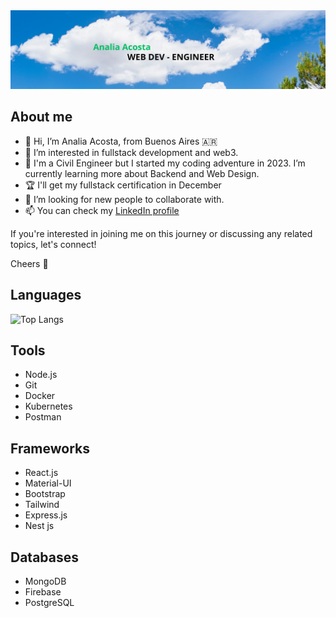 <img src="img/Analia Acosta.png">

## About me
- 👋 Hi, I’m Analia Acosta, from Buenos Aires 🇦🇷
- 👀 I’m interested in fullstack development and web3.
- 🌱 I'm a Civil Engineer but I started my coding adventure in 2023. I’m currently learning more about Backend and Web Design.
- 🏆 I'll get my fullstack certification in December
- 💞️ I’m looking for new people to collaborate with.
- 📫 You can check my [LinkedIn profile](https://www.linkedin.com/in/analia-acosta-engineer/)

If you're interested in joining me on this journey or discussing any related topics, let's connect!

Cheers 👋 

## Languages
![Top Langs](https://github-readme-stats.vercel.app/api/top-langs/?username=analiaacosta2023&layout=compact)

## Tools
- Node.js
- Git
- Docker
- Kubernetes
- Postman

## Frameworks
- React.js
- Material-UI
- Bootstrap
- Tailwind
- Express.js
- Nest js

## Databases
- MongoDB
- Firebase
- PostgreSQL

